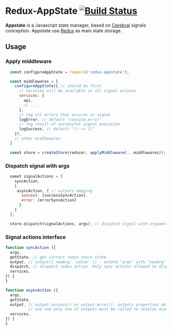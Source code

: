 # Redux-AppState [![Build Status](https://travis-ci.org/eugeny-dementev/appstate.svg)](https://travis-ci.org/eugeny-dementev/appstate)

__Appstate__ is a Javascript state manager, based on [Cerebral](https://github.com/christianalfoni/cerebral) signals conception.
Appstate use [Redux](https://github.com/react/redux) as main state storage.

## Usage

### Apply middleware
```js
  const configureAppState = require('redux-appstate');

  const middlewares = [
    configureAppState({ // should be first
      // services will be available in all signal actions.
      services: {
        api,
        // ...
      },
      // log all errors that occures in signal
      logError, // default "console.error"
      // log result of successful signal execution.
      logSuccess, // default "() => {}"
    }),
    // other middlewares
  ]

  const store = createStore(reducer, applyMiddleware(...middlewares));
```

### Dispatch signal with args
```js
  const signalActions = [
    syncAction,
    [
     asyncAction, { // outputs mapping
       success: [successSyncAction],
       error: [errorSyncAction]
      }
    ]
  ];

  store.dispatch(signalActions, args); // dispatch signal with arguments object
```

### Signal actions interface
```js
function syncAction ({
  args,
  getState, // get currect redux store state
  output, // output({ newArg: 'value' }) - extend "args" with "newArg"
  dispatch, // dispatch redux action. Only sync actions allowed to dispatch
  services,
}) {
}

function asyncAction ({
  args,
  getState,
  output, // output.success() or output.error(). outputs properties defines by outputs mapping object 
          // one and only one of outputs must be called to resolve async action
  services,
}) {
}
```
